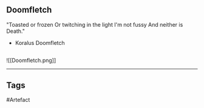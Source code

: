 ## Doomfletch
"Toasted or frozen
Or twitching in the light
I'm not fussy
And neither is Death."
- Koralus Doomfletch
## 
![[Doomfletch.png]]

---
## Tags
#Artefact